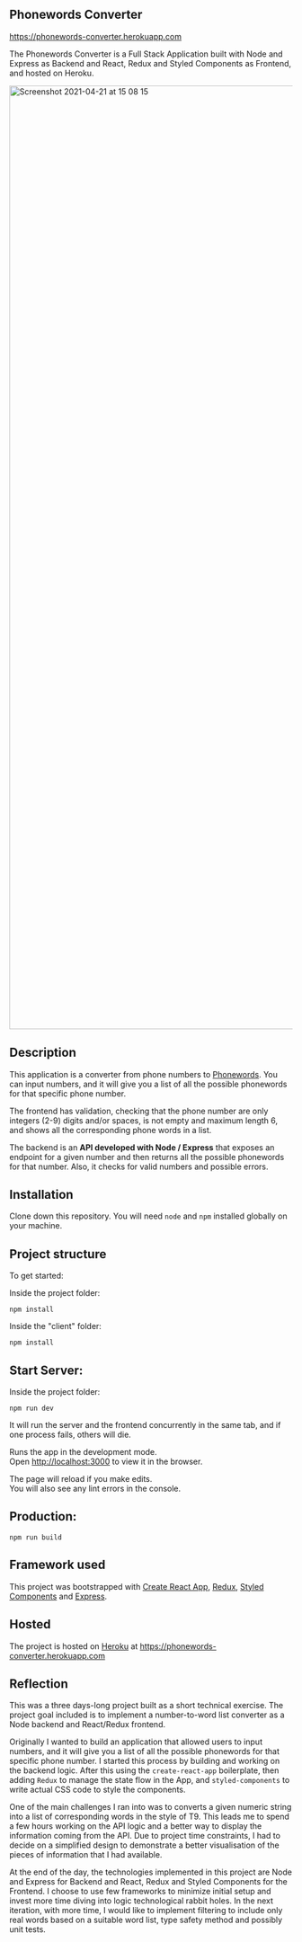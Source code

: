 ## Phonewords Converter

https://phonewords-converter.herokuapp.com

The Phonewords Converter is a Full Stack Application built with Node and Express as Backend and React, Redux and Styled Components as Frontend, and hosted on Heroku.

<img width="1680" alt="Screenshot 2021-04-21 at 15 08 15" src="https://user-images.githubusercontent.com/47988806/115567783-89d1b600-a2b3-11eb-9404-139b3dfcdee8.png">

## Description

This application is a converter from phone numbers to [Phonewords](https://en.wikipedia.org/wiki/Phoneword). You can input numbers, and it will give you a list of all the possible phonewords for that specific phone number.

The frontend has validation, checking that the phone number are only integers (2-9) digits and/or spaces, is not empty and maximum length 6, and shows all the corresponding phone words in a list.

The backend is an **API developed with Node / Express** that exposes an endpoint for a given number and then returns all the possible phonewords for that number. Also, it checks for valid numbers and possible errors.

## Installation

Clone down this repository. You will need `node` and `npm` installed globally on your machine.

## Project structure

To get started:

Inside the project folder:

```
npm install
```

Inside the "client" folder:

```
npm install
```

## Start Server:

Inside the project folder:

```
npm run dev
```

It will run the server and the frontend concurrently in the same tab, and if one process fails, others will die.

Runs the app in the development mode.<br />
Open [http://localhost:3000](http://localhost:3000) to view it in the browser.

The page will reload if you make edits.<br />
You will also see any lint errors in the console.

## Production:

```
npm run build
```

## Framework used

This project was bootstrapped with [Create React App](https://github.com/facebook/create-react-app), [Redux](https://github.com/reduxjs/react-redux), [Styled Components](https://github.com/styled-components/styled-components) and [Express](https://expressjs.com). 

## Hosted

The project is hosted on [Heroku](https://www.heroku.com/) at https://phonewords-converter.herokuapp.com

## Reflection

This was a three days-long project built as a short technical exercise. The project goal included is to implement a number-to-word list converter as a Node backend and React/Redux frontend.

Originally I wanted to build an application that allowed users to input numbers, and it will give you a list of all the possible phonewords for that specific phone number. I started this process by building and working on the backend logic. After this using the `create-react-app` boilerplate, then adding `Redux` to manage the state flow in the App, and `styled-components` to write actual CSS code to style the components.

One of the main challenges I ran into was to converts a given numeric string into a list of corresponding words in the style of T9. This leads me to spend a few hours working on the API logic and a better way to display the information coming from the API. Due to project time constraints, I had to decide on a simplified design to demonstrate a better visualisation of the pieces of information that I had available.

At the end of the day, the technologies implemented in this project are Node and Express for Backend and React, Redux and Styled Components for the Frontend. I choose to use few frameworks to minimize initial setup and invest more time diving into logic technological rabbit holes. In the next iteration, with more time, I would like to implement filtering to include only real words based on a suitable word list, type safety method and possibly unit tests.
